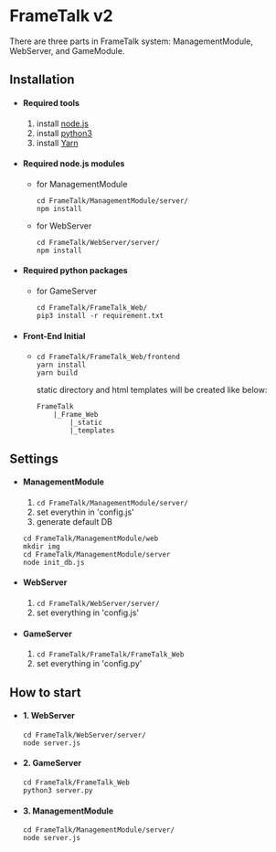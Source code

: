 # FrameTalk v2
There are three parts in FrameTalk system: ManagementModule, WebServer, and GameModule.
## Installation
- #### Required tools
  1. install [node.js](https://nodejs.org/en/download/)
  2. install [python3](https://www.python.org/downloads/)
  3. install [Yarn](https://classic.yarnpkg.com/)
- #### Required node.js modules
  - for ManagementModule
    ``` 
    cd FrameTalk/ManagementModule/server/
    npm install
    ``` 
  - for WebServer
    ``` 
    cd FrameTalk/WebServer/server/
    npm install
    ``` 
- #### Required python packages
  - for GameServer
    ``` 
    cd FrameTalk/FrameTalk_Web/
    pip3 install -r requirement.txt
    ```
- #### Front-End Initial
  - ```
    cd FrameTalk/FrameTalk_Web/frontend
    yarn install
    yarn build
    ```
    static directory and html templates will be created like below:
    ```
    FrameTalk
        |_Frame_Web
            |_static
            |_templates
    ```
## Settings
 - #### ManagementModule
    1. ```cd FrameTalk/ManagementModule/server/```
    2. set everythin in 'config.js'
    3. generate default DB 
    ```
    cd FrameTalk/ManagementModule/web
    mkdir img
    cd FrameTalk/ManagementModule/server
    node init_db.js
    ```
 - #### WebServer
    1. ```cd FrameTalk/WebServer/server/```
    2. set everything in 'config.js'
 - #### GameServer
    1. ```cd FrameTalk/FrameTalk/FrameTalk_Web```
    2. set everything in 'config.py'
## How to start
- #### 1. WebServer
    ```
    cd FrameTalk/WebServer/server/
    node server.js
    ```
- #### 2. GameServer
    ```
    cd FrameTalk/FrameTalk_Web
    python3 server.py
    ```
- #### 3. ManagementModule
    ```
    cd FrameTalk/ManagementModule/server/
    node server.js
    ```

